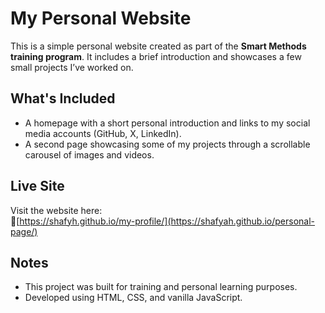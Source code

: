 # My Personal Website 

This is a simple personal website created as part of the **Smart Methods training program**. It includes a brief introduction and showcases a few small projects I’ve worked on.

##  What's Included

- A homepage with a short personal introduction and links to my social media accounts (GitHub, X, LinkedIn).
- A second page showcasing some of my projects through a scrollable carousel of images and videos.

##  Live Site

Visit the website here:  
🔗[https://shafyh.github.io/my-profile/](https://shafyah.github.io/personal-page/)

##  Notes

- This project was built for training and personal learning purposes.
- Developed using HTML, CSS, and vanilla JavaScript.
